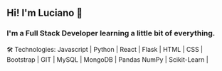 ## Hi! I'm Luciano 👋

### I'm a Full Stack Developer learning a little bit of everything.

🛠️ Technologies: Javascript | Python | React | Flask | HTML | CSS | Bootstrap | GIT | MySQL | MongoDB | Pandas
NumPy | Scikit-Learn |

